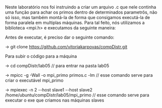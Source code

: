 Neste laboratório nos foi instruindo a criar um arquivo .c que nele continha uma função para achar os primos dentro de determinados parametrôs, não só isso, 
mas também montá-la de forma que consigamos executá-la de forma paralela em multiplas máquinas. 
Para tal feito, nós utilizamos a biblioteca <mpi.h> e executamos da seguinte maneira:

Antes de executar, é preciso dar o seguinte comando:

-> git clone https://github.com/vitoriakarpovas/compDistr.git

Para subir o código para a máquina

-> cd compDistr/lab05                          // para entrar na pasta lab05

-> mpicc -g -Wall -o mpi_primo primos.c -lm    // esse comando serve para criar o executável mpi_primo

-> mpiexec -n 2 --host slave1 --host slave2 /home/ubuntu/compDistr/lab05/mpi_primo           // esse comando serve para executar o exe que criamos nas máquinas slaves
